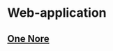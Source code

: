# Web-application   

## <a href="https://1drv.ms/u/s!AgLYazaFR-l8hGbS4wkEqSfIYrNT?e=aWrpMB">One Nore</a>
